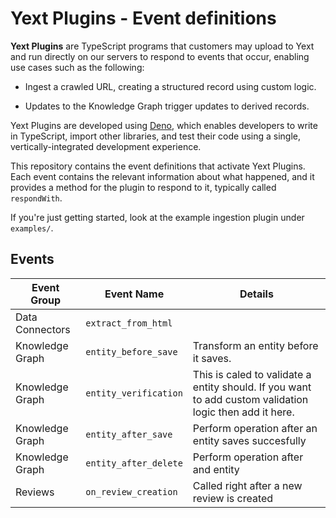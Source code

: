 # Yext Plugins - Event definitions

**Yext Plugins** are TypeScript programs that customers may upload to
Yext and run directly on our servers to respond to events that occur,
enabling use cases such as the following:

- Ingest a crawled URL, creating a structured record using custom logic.

- Updates to the Knowledge Graph trigger updates to derived records.

Yext Plugins are developed using [Deno], which enables developers to
write in TypeScript, import other libraries, and test their code using
a single, vertically-integrated development experience.

This repository contains the event definitions that activate Yext
Plugins. Each event contains the relevant information about what
happened, and it provides a method for the plugin to respond to it,
typically called `respondWith`.

If you're just getting started, look at the example ingestion plugin
under `examples/`.

[deno]: https://deno.land

## Events

| Event Group     | Event Name            | Details                                                                                                 |
| --------------- | --------------------- | ------------------------------------------------------------------------------------------------------- |
| Data Connectors | `extract_from_html`   |
| Knowledge Graph | `entity_before_save`  | Transform an entity before it saves.                                                                    |
| Knowledge Graph | `entity_verification` | This is caled to validate a entity should. If you want to add custom validation logic then add it here. |
| Knowledge Graph | `entity_after_save`   | Perform operation after an entity saves succesfully                                                     |
| Knowledge Graph | `entity_after_delete` | Perform operation after and entity                                                                      |
| Reviews         | `on_review_creation`  | Called right after a new review is created                                                              |
